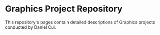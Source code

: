 # Graphics Project Repository

This repository's pages contain detailed descriptions of Graphics projects conducted by Daniel Cui.
